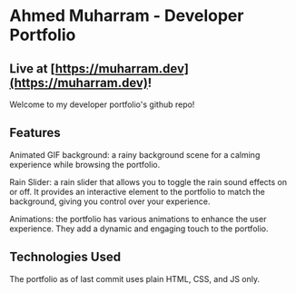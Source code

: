 # Ahmed Muharram - Developer Portfolio
## Live at [https://muharram.dev](https://muharram.dev)!

Welcome to my developer portfolio's github repo! 

## Features

Animated GIF background: a rainy background scene for a calming experience while browsing the portfolio.

Rain Slider: a rain slider that allows you to toggle the rain sound effects on or off. It provides an interactive element to the portfolio to match the background, giving you control over your experience.

Animations: the portfolio has various animations to enhance the user experience. They add a dynamic and engaging touch to the portfolio.

## Technologies Used

The portfolio as of last commit uses plain HTML, CSS, and JS only.